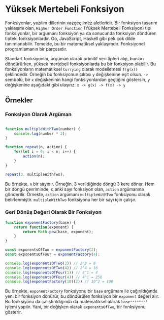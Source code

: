 # Yüksek Mertebeli Fonksiyon
Fonksiyonlar, yazılım dillerinin vazgeçilmez aletleridir. Bir fonksiyon tasarım yaklaşımı olan, `Higher Order Function` (Yüksek Mertebeli Fonksiyon) tipi fonksiyonlar, bir argümanı fonksiyon ya da sonucunda fonksiyon döndüren tipteki fonksiyonlardır. Go, JavaScript, Haskell gibi pek çok dilde tanımlanabilir. Temelde, bu bir matematiksel yaklaşımdır. Fonksiyonel programlamanın bir parçasıdır.

Standart fonksiyonlar, argüman olarak primitif veri tipleri alıp, bunları döndürürken, yüksek mertebeli fonksiyonlarda bu bir fonksiyon olabilir. Bu fonksiyonların matematiksel `Currying` olarak modellemesi `f(g(x))` şeklindedir. Örneğin bu fonksiyonun çıktısı `y` değişkenine eşit olsun. `->` sembolü, bir `x` değişkeninin hangi fonksiyonlardan geçtiğini göstersin, `y` değişkenine aşağıdaki gibi ulaşırız:
`x -> g(x) -> f(x) -> y`

## Örnekler

### Fonksiyon Olarak Argüman

```js

function multipleWithTwo(number) {
	console.log(number * 2);
}

function repeat(n, action) {
	for(let i = 0; i < n; i++) {
		action(n);
	}
}

repeat(3, multipleWithTwo);
```

Bu örnekte, `n` bir sayıdır. Örneğin, 3 verildiğinde döngü 3 kere döner. Hem bir döngü çevriminde, o anki sayı fonksiyon olan, `action` argümanına gönderilir. Örnekte, `action` argümanı `multipleWithTwo` fonksiyonu olarak belirlenmiştir. `multipleWithTwo` fonksiyonu her bir sayı için çalışır.

### Geri Dönüş Değeri Olarak Bir Fonksiyon
```js
function exponentFactory(base) {
	return function(exponent) {
		return Math.pow(base, exponent);
	}
}

const exponentsOfTwo = exponentFactory(2);
const exponentsOfFour = exponentFactory(4);

console.log(exponentsOfTwo(3)) // 2^3 = 8
console.log(exponentsOfTwo(4)) // 2^4 = 16
console.log(exponentsOfFour(1)) // 4^1 = 4
console.log(exponentsOfFour(4)) // 4^1 = 256
console.log(exponentFactory(10)(2)) // 10^2 = 100
```
Bu örnekte, `exponentFactory` fonksiyonu bir `base` argümanı ile çağırıldığında yeni bir fonksiyon dönürür, bu döndürülen fonksiyon bir `exponent` değeri alır. Bu fonksiyonu da çalıştırıldığında da matematiksel olarak `baseᵉˣᵖᵒⁿᵉⁿᵗ` işlemi yapılır. Yani, bir değişken olarak `exponentsOfTwo`, bir fonksiyonu gösterir.